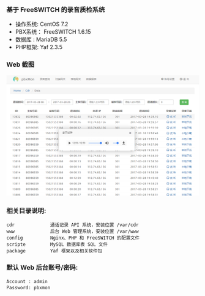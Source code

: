 ### 基于 FreeSWITCH 的录音质检系统

- 操作系统: CentOS 7.2
- PBX系统： FreeSWITCH 1.6.15
- 数据库 :  MariaDB 5.5
- PHP框架:  Yaf 2.3.5

### Web 截图

![screenshot](./script/screenshot.png)

### 相关目录说明:
```
cdr             通话记录 API 系统，安装位置 /var/cdr
www             后台 Web 管理系统，安装位置 /var/www
config          Nginx、PHP 和 FreeSWITCH 的配置文件
scripte         MySQL 数据库表 SQL 文件
package         Yaf 框架以及相关软件包
```

### 默认 Web 后台账号/密码:
```
Account : admin
Password: pbxmon
```
